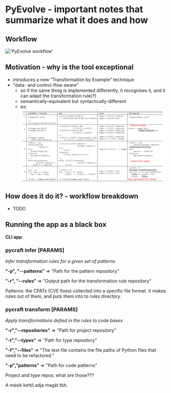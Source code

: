 # PyEvolve - important notes that summarize what it does and how

## Workflow

!['PyEvolve workflow'](/PyEvolve/workflow.jpg)

## Motivation - why is the tool exceptional

- introduces a new “Transformation by Example” technique
- "data- and control-flow aware"
  - so if the same thing is implemented differently, it recognises it, and it can adapt the transformation rule(?)
  - semantically-equivalent but syntactically-different
  - ex:
!['table'](/docs/notes/infer_rule_table.PNG)

## How does it do it? - workflow breakdown

- TODO

## Running the app as a black box

**CLI app**:

### pycraft infer [PARAMS]

*Infer transformation rules for a given set of patterns*

**"-p", "--patterns"** => "Path for the pattern repository"

**"-r", "--rules"** => "Output path for the transformation rule repository"

Patterns: the CPATs (CVE fixes) collected into a specific file format.
It makes rules out of them, and puts them into to rules directory.

### pycraft transform [PARAMS]

*Apply transformations defied in the rules to code bases*

**"-r","--repositories"** => "Path for project repository"

**"-t","--types"** => "Path for type repository"

**"-f","--files"** => "The text file contains the file paths of Python files that need to be refactored."

**"-p","patterns"** => "Path for code patterns"

Project and type repos: what are those???

A másik kettő adja magát tbh.
